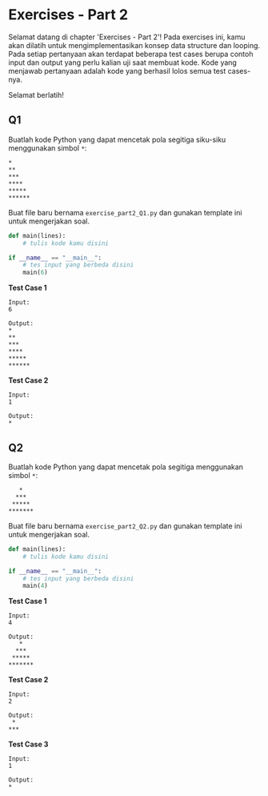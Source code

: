 # Exercises - Part 2

Selamat datang di chapter 'Exercises - Part 2'! Pada exercises ini, kamu akan dilatih untuk mengimplementasikan konsep data structure dan looping. Pada setiap pertanyaan akan terdapat beberapa test cases berupa contoh input dan output yang perlu kalian uji saat membuat kode. Kode yang menjawab pertanyaan adalah kode yang berhasil lolos semua test cases-nya.

Selamat berlatih!

## Q1

Buatlah kode Python yang dapat mencetak pola segitiga siku-siku menggunakan simbol `*`:

```
*
**
***
****
*****
******
```

Buat file baru bernama `exercise_part2_Q1.py` dan gunakan template ini untuk mengerjakan soal.

```python
def main(lines):
    # tulis kode kamu disini

if __name__ == "__main__":
    # tes input yang berbeda disini
    main(6)
```

**Test Case 1**

```
Input:
6

Output:
*
**
***
****
*****
******
```

**Test Case 2**

```
Input:
1

Output:
*
```

## Q2

Buatlah kode Python yang dapat mencetak pola segitiga menggunakan simbol `*`:

```
   *
  ***
 *****
*******
```

Buat file baru bernama `exercise_part2_Q2.py` dan gunakan template ini untuk mengerjakan soal.

```python
def main(lines):
    # tulis kode kamu disini

if __name__ == "__main__":
    # tes input yang berbeda disini
    main(4)
```

**Test Case 1**

```
Input:
4

Output:
   *
  ***
 *****
*******
```

**Test Case 2**

```
Input:
2

Output:
 *
***
```

**Test Case 3**

```
Input:
1

Output:
*
```